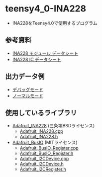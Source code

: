 # teensy4_0-INA228

* INA228をTeensy4.0で使用するプログラム

## 参考資料

* [INA228 モジュール データシート](https://www.strawberry-linux.com/pub/ina228-manual.pdf)
* [INA228 IC データシート](https://www.ti.com/jp/lit/ds/symlink/ina228.pdf)

## 出力データ例

* [デバッグモード](./data/debug-ture.txt)
* [ノーマルモード](./data/debug-false.txt)

## 使用しているライブラリ

* [Adafruit_INA228](https://github.com/adafruit/Adafruit_INA228) (三条項BSDライセンス)
  * [Adafruit_INA228.cpp](./Adafruit_INA228.cpp)
  * [Adafruit_INA228.h](./Adafruit_INA228.h)
* [Adafruit_BusIO](https://github.com/adafruit/Adafruit_BusIO) (MITライセンス)
  * [Adafruit_BusIO_Register.cpp](./Adafruit_BusIO_Register.cpp)
  * [Adafruit_BusIO_Register.h](./Adafruit_BusIO_Register.h)
  * [Adafruit_I2CDevice.cpp](./Adafruit_I2CDevice.cpp)
  * [Adafruit_I2CDevice.h](./Adafruit_I2CDevice.h)
  * [Adafruit_I2CRegister.h](./Adafruit_I2CRegister.h)
